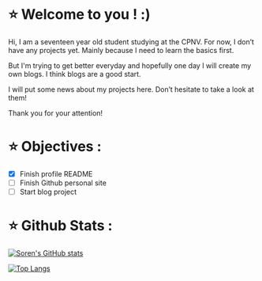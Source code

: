 # :star: Welcome to you ! :)

Hi, I am a seventeen year old student studying at the CPNV. For now, I don’t have any projects yet. Mainly because I need to learn the basics first.

But I'm trying to get better everyday and hopefully one day I will create my own blogs. I think blogs are a good start. 

I will put some news about my projects here. Don’t hesitate to take a look at them! 

Thank you for your attention!

# :star: Objectives :

- [X] Finish profile README
- [ ] Finish Github personal site
- [ ] Start blog project

# :star: Github Stats :

[![Soren's GitHub stats](https://github-readme-stats.vercel.app/api?username=Soreenn&show_icons=true&theme=dracula)](https://github.com/anuraghazra/github-readme-stats)     
     
[![Top Langs](https://github-readme-stats.vercel.app/api/top-langs/?username=Soreenn&layout=compact)](https://github.com/anuraghazra/github-readme-stats)
